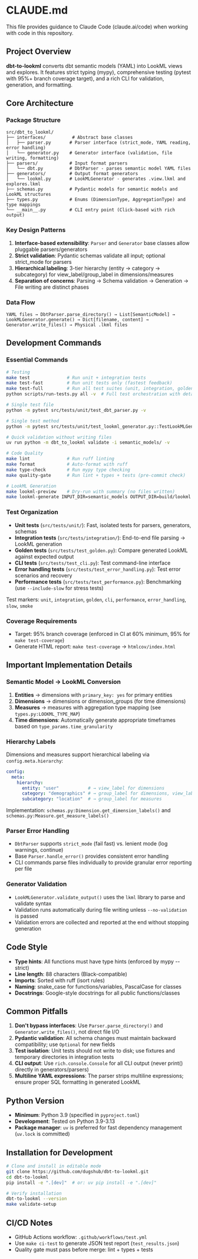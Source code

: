 # CLAUDE.md

This file provides guidance to Claude Code (claude.ai/code) when working with code in this repository.

## Project Overview

**dbt-to-lookml** converts dbt semantic models (YAML) into LookML views and explores. It features strict typing (mypy), comprehensive testing (pytest with 95%+ branch coverage target), and a rich CLI for validation, generation, and formatting.

## Core Architecture

### Package Structure

```
src/dbt_to_lookml/
├── interfaces/          # Abstract base classes
│   ├── parser.py       # Parser interface (strict_mode, YAML reading, error handling)
│   └── generator.py    # Generator interface (validation, file writing, formatting)
├── parsers/            # Input format parsers
│   └── dbt.py          # DbtParser - parses semantic model YAML files
├── generators/         # Output format generators
│   └── lookml.py       # LookMLGenerator - generates .view.lkml and explores.lkml
├── schemas.py          # Pydantic models for semantic models and LookML structures
├── types.py            # Enums (DimensionType, AggregationType) and type mappings
└── __main__.py         # CLI entry point (Click-based with rich output)
```

### Key Design Patterns

1. **Interface-based extensibility**: `Parser` and `Generator` base classes allow pluggable parsers/generators
2. **Strict validation**: Pydantic schemas validate all input; optional strict_mode for parsers
3. **Hierarchical labeling**: 3-tier hierarchy (entity → category → subcategory) for view_label/group_label in dimensions/measures
4. **Separation of concerns**: Parsing → Schema validation → Generation → File writing are distinct phases

### Data Flow

```
YAML files → DbtParser.parse_directory() → List[SemanticModel] →
LookMLGenerator.generate() → Dict[filename, content] →
Generator.write_files() → Physical .lkml files
```

## Development Commands

### Essential Commands

```bash
# Testing
make test              # Run unit + integration tests
make test-fast         # Run unit tests only (fastest feedback)
make test-full         # Run all test suites (unit, integration, golden, CLI, error handling)
python scripts/run-tests.py all -v  # Full test orchestration with detailed output

# Single test file
python -m pytest src/tests/unit/test_dbt_parser.py -v

# Single test method
python -m pytest src/tests/unit/test_lookml_generator.py::TestLookMLGenerator::test_generate_view_lookml -xvs

# Quick validation without writing files
uv run python -m dbt_to_lookml validate -i semantic_models/ -v

# Code Quality
make lint              # Run ruff linting
make format            # Auto-format with ruff
make type-check        # Run mypy type checking
make quality-gate      # Run lint + types + tests (pre-commit check)

# LookML Generation
make lookml-preview    # Dry-run with summary (no files written)
make lookml-generate INPUT_DIR=semantic_models OUTPUT_DIR=build/lookml
```

### Test Organization

- **Unit tests** (`src/tests/unit/`): Fast, isolated tests for parsers, generators, schemas
- **Integration tests** (`src/tests/integration/`): End-to-end file parsing → LookML generation
- **Golden tests** (`src/tests/test_golden.py`): Compare generated LookML against expected output
- **CLI tests** (`src/tests/test_cli.py`): Test command-line interface
- **Error handling tests** (`src/tests/test_error_handling.py`): Test error scenarios and recovery
- **Performance tests** (`src/tests/test_performance.py`): Benchmarking (use `--include-slow` for stress tests)

Test markers: `unit`, `integration`, `golden`, `cli`, `performance`, `error_handling`, `slow`, `smoke`

### Coverage Requirements

- Target: 95% branch coverage (enforced in CI at 60% minimum, 95% for `make test-coverage`)
- Generate HTML report: `make test-coverage` → `htmlcov/index.html`

## Important Implementation Details

### Semantic Model → LookML Conversion

1. **Entities** → dimensions with `primary_key: yes` for primary entities
2. **Dimensions** → dimensions or dimension_groups (for time dimensions)
3. **Measures** → measures with aggregation type mapping (see `types.py:LOOKML_TYPE_MAP`)
4. **Time dimensions**: Automatically generate appropriate timeframes based on `type_params.time_granularity`

### Hierarchy Labels

Dimensions and measures support hierarchical labeling via `config.meta.hierarchy`:

```yaml
config:
  meta:
    hierarchy:
      entity: "user"           # → view_label for dimensions
      category: "demographics" # → group_label for dimensions, view_label for measures
      subcategory: "location"  # → group_label for measures
```

Implementation: `schemas.py:Dimension.get_dimension_labels()` and `schemas.py:Measure.get_measure_labels()`

### Parser Error Handling

- `DbtParser` supports `strict_mode` (fail fast) vs. lenient mode (log warnings, continue)
- Base `Parser.handle_error()` provides consistent error handling
- CLI commands parse files individually to provide granular error reporting per file

### Generator Validation

- `LookMLGenerator.validate_output()` uses the `lkml` library to parse and validate syntax
- Validation runs automatically during file writing unless `--no-validation` is passed
- Validation errors are collected and reported at the end without stopping generation

## Code Style

- **Type hints**: All functions must have type hints (enforced by mypy --strict)
- **Line length**: 88 characters (Black-compatible)
- **Imports**: Sorted with ruff (isort rules)
- **Naming**: snake_case for functions/variables, PascalCase for classes
- **Docstrings**: Google-style docstrings for all public functions/classes

## Common Pitfalls

1. **Don't bypass interfaces**: Use `Parser.parse_directory()` and `Generator.write_files()`, not direct file I/O
2. **Pydantic validation**: All schema changes must maintain backward compatibility; use `Optional` for new fields
3. **Test isolation**: Unit tests should not write to disk; use fixtures and temporary directories in integration tests
4. **CLI output**: Use `rich.console.Console` for all CLI output (never print() directly in generators/parsers)
5. **Multiline YAML expressions**: The parser strips multiline expressions; ensure proper SQL formatting in generated LookML

## Python Version

- **Minimum**: Python 3.9 (specified in `pyproject.toml`)
- **Development**: Tested on Python 3.9-3.13
- **Package manager**: `uv` is preferred for fast dependency management (`uv.lock` is committed)

## Installation for Development

```bash
# Clone and install in editable mode
git clone https://github.com/dugshub/dbt-to-lookml.git
cd dbt-to-lookml
pip install -e ".[dev]"  # or: uv pip install -e ".[dev]"

# Verify installation
dbt-to-lookml --version
make validate-setup
```

## CI/CD Notes

- GitHub Actions workflow: `.github/workflows/test.yml`
- Use `make ci-test` to generate JSON test report (`test_results.json`)
- Quality gate must pass before merge: lint + types + tests
